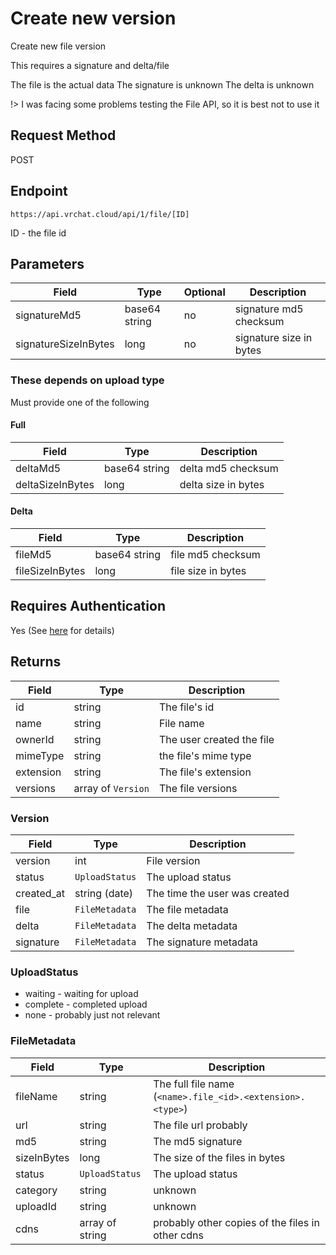 # Create new version

Create new file version

This requires a signature and delta/file

The file is the actual data
The signature is unknown
The delta is unknown

!> I was facing some problems testing the File API, so it is best not to use it

## Request Method
POST

## Endpoint
    https://api.vrchat.cloud/api/1/file/[ID]


ID - the file id

## Parameters

Field | Type | Optional | Description
-----|------|----------|-------------
signatureMd5 | base64 string | no | signature md5 checksum
signatureSizeInBytes | long | no | signature size in bytes

### These depends on upload type

Must provide one of the following

#### Full

Field | Type | Description
-----|------|-------------
deltaMd5 | base64 string | delta md5 checksum
deltaSizeInBytes | long | delta size in bytes

#### Delta
Field | Type | Description
-----|------|-------------
fileMd5 | base64 string | file md5 checksum
fileSizeInBytes | long | file size in bytes

## Requires Authentication
Yes  (See [here](/Authorization.md) for details)

## Returns

Field | Type | Description
------|------|-------------
id | string | The file's id
name | string | File name
ownerId | string | The user created the file
mimeType | string | the file's mime type
extension | string | The file's extension
versions | array of `Version` | The file versions

### Version

Field | Type | Description
------|------|-------------
version | int | File version
status | `UploadStatus` | The upload status
created_at | string (date) | The time the user was created
file | `FileMetadata` | The file metadata
delta | `FileMetadata` | The delta metadata
signature | `FileMetadata` | The signature metadata

### UploadStatus

* waiting - waiting for upload
* complete - completed upload
* none - probably just not relevant

### FileMetadata

Field | Type | Description
------|------|-------------
fileName | string | The full file name (`<name>.file_<id>.<extension>.<type>`)
url | string | The file url probably
md5 | string | The md5 signature
sizeInBytes | long | The size of the files in bytes
status | `UploadStatus` | The upload status
category | string | unknown
uploadId | string | unknown
cdns | array of string | probably other copies of the files in other cdns
